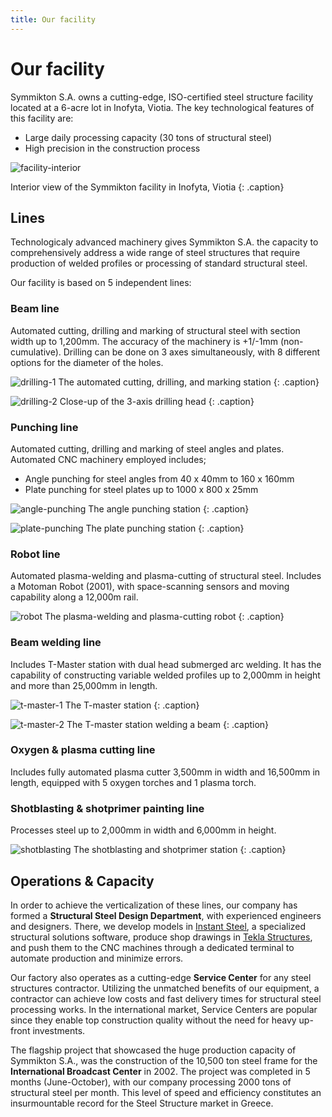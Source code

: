 ```yaml
---
title: Our facility
---
```


# Our facility

Symmikton S.A. owns a cutting-edge, ISO-certified steel structure facility located at a 6-acre lot in Inofyta, Viotia. The key technological features of this facility are:* Large daily processing capacity (30 tons of structural steel)* High precision in the construction process![facility-interior](facility-interior.jpg)Interior view of the Symmikton facility in Inofyta, Viotia
{: .caption}## Lines

Technologicaly advanced machinery gives Symmikton S.A. the capacity to comprehensively address a wide range of steel structures that require production of welded profiles or processing of standard structural steel.
Our facility is based on 5 independent lines:### Beam line
Automated cutting, drilling and marking of structural steel with section width up to 1,200mm. The accuracy of the machinery is +1/-1mm (non-cumulative). Drilling can be done on 3 axes simultaneously, with 8 different options for the diameter of the holes.

![drilling-1](drilling-1.jpg)
The automated cutting, drilling, and marking station
{: .caption}

![drilling-2](drilling-2.jpg)
Close-up of the 3-axis drilling head
{: .caption}### Punching lineAutomated cutting, drilling and marking of steel angles and plates. Automated CNC machinery employed includes;* Angle punching for steel angles from 40 x 40mm to 160 x 160mm * Plate punching for steel plates up to 1000 x 800 x 25mm 
![angle-punching](angle-punching.jpg)
The angle punching station
{: .caption}

![plate-punching](plate-punching.jpg)
The plate punching station
{: .caption}
### Robot lineAutomated plasma-welding and plasma-cutting of structural steel. Includes a Motoman Robot (2001), with space-scanning sensors and moving capability along a 12,000m rail.

![robot](robot.jpg)The plasma-welding and plasma-cutting robot
{: .caption}### Beam welding line
Includes T-Master station with dual head submerged arc welding. It has the capability of constructing variable welded profiles up to 2,000mm in height and more than 25,000mm in length.

![t-master-1](t-master-1.jpg)
The T-master station
{: .caption}
![t-master-2](t-master-2.jpg)
The T-master station welding a beam
{: .caption}### Oxygen & plasma cutting line
Includes fully automated plasma cutter 3,500mm in width and 16,500mm in length, equipped with 5 oxygen torches and 1 plasma torch.### Shotblasting & shotprimer painting line
Processes steel up to 2,000mm in width and 6,000mm in height.

![shotblasting](shotblasting.jpg)
The shotblasting and shotprimer station
{: .caption}## Operations & Capacity
In order to achieve the verticalization of these lines, our company has formed a **Structural Steel Design Department**, with experienced engineers and designers. There, we develop models in [Instant Steel](https://eng.ccs.gr/software/steel-structures/instant-steel/), a specialized structural solutions software, produce shop drawings in [Tekla Structures](https://www.tekla.com/us/products/tekla-structures), and push them to the CNC machines through a dedicated terminal to automate production and minimize errors.Our factory also operates as a cutting-edge **Service Center** for any steel structures contractor. Utilizing the unmatched benefits of our equipment, a contractor can achieve low costs and fast delivery times for structural steel processing works. In the international market, Service Centers are popular since they enable top construction quality without the need for heavy up-front investments.The flagship project that showcased the huge production capacity of Symmikton S.A., was the construction of the 10,500 ton steel frame for the **International Broadcast Center** in 2002. The project was completed in 5 months (June-October), with our company processing 2000 tons of structural steel per month. This level of speed and efficiency constitutes an insurmountable record for the Steel Structure market in Greece.
